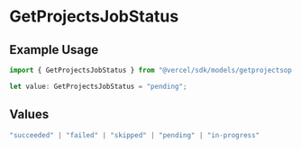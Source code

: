 # GetProjectsJobStatus

## Example Usage

```typescript
import { GetProjectsJobStatus } from "@vercel/sdk/models/getprojectsop.js";

let value: GetProjectsJobStatus = "pending";
```

## Values

```typescript
"succeeded" | "failed" | "skipped" | "pending" | "in-progress"
```